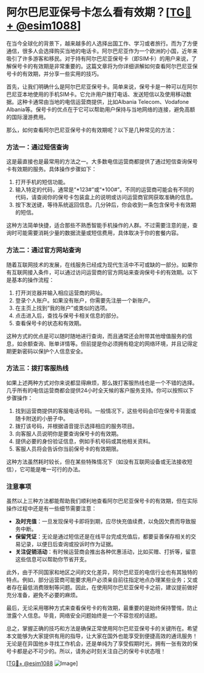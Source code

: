 # 阿尔巴尼亚保号卡怎么看有效期？[[TG💪+ @esim1088](https://t.me/s/esim1088)]

在当今全球化的背景下，越来越多的人选择出国工作、学习或者旅行。而为了方便通信，很多人会选择购买当地的电话卡。阿尔巴尼亚作为一个欧洲的小国，近年来吸引了许多游客和移民。对于持有阿尔巴尼亚保号卡（即SIM卡）的用户来说，了解保号卡的有效期是非常重要的。这篇文章将为你详细讲解如何查看阿尔巴尼亚保号卡的有效期，并分享一些实用的技巧。

首先，让我们明确什么是阿尔巴尼亚保号卡。简单来说，保号卡是一种可以在阿尔巴尼亚本地使用的手机SIM卡。它允许用户拨打电话、发送短信以及使用移动数据。这种卡通常由当地的电信运营商提供，比如Albania Telecom、Vodafone Albania等。保号卡的优点在于它可以帮助用户保持与当地网络的连接，避免高额的国际漫游费用。

那么，如何查看阿尔巴尼亚保号卡的有效期呢？以下是几种常见的方法：

### 方法一：通过短信查询

这是最直接也是最常用的方法之一。大多数电信运营商都提供了通过短信查询保号卡有效期的服务。具体操作步骤如下：

1. 打开手机的短信功能。
2. 输入特定的代码，通常是“*123#”或“*100#”。不同的运营商可能会有不同的代码，请查阅你的保号卡包装盒上的说明或访问运营商官网获取准确的信息。
3. 按下发送键，等待系统返回信息。几分钟后，你会收到一条包含保号卡有效期的短信。

这种方法简单快捷，适合那些不熟悉智能手机操作的人群。不过需要注意的是，查询时可能需要消耗少量的数据流量或短信费用，具体取决于你的套餐内容。

### 方法二：通过官方网站查询

随着互联网技术的发展，在线服务已经成为现代生活中不可或缺的一部分。如果你有互联网接入条件，可以通过访问运营商的官方网站来查询保号卡的有效期。以下是基本的操作流程：

1. 打开浏览器并输入相应运营商的网址。
2. 登录个人账户。如果没有账户，你需要先注册一个新账户。
3. 在主页上找到“我的账户”或类似的选项。
4. 点击进入后，查找与保号卡相关信息的部分。
5. 查看保号卡的状态和有效期。

这种方式的优点是可以随时随地进行查询，而且通常还会附带其他增值服务的信息，如余额查询、账单详情等。但前提是你必须拥有稳定的网络环境，并且记得定期更新密码以保护个人信息安全。

### 方法三：拨打客服热线

如果上述两种方式对你来说都显得麻烦，那么拨打客服热线也是一个不错的选择。几乎所有的电信运营商都会提供24小时全天候的客户服务支持。你可以按照以下步骤操作：

1. 找到运营商提供的客服电话号码。一般情况下，这些号码会印在保号卡背面或随卡附送的小册子中。
2. 拨打该号码，并根据语音提示选择相应的服务项目。
3. 向客服人员说明你是要查询保号卡的有效期。
4. 提供必要的身份验证信息，例如手机号码或其他相关资料。
5. 客服人员将会告诉你当前保号卡的有效期限。

这种方法虽然耗时较长，但在某些特殊情况下（如没有互联网设备或无法接收短信），它可能是唯一可行的办法。

### 注意事项

虽然以上三种方法都能帮助我们顺利地查看阿尔巴尼亚保号卡的有效期，但在实际操作过程中还是有一些细节需要注意：

- **及时充值**：一旦发现保号卡即将到期，应尽快充值续费，以免因欠费而导致服务中断。
- **保留凭证**：无论是通过短信还是在线平台完成充值后，都要妥善保存相关的交易记录，以便日后查询或投诉时作为证据。
- **关注促销活动**：有时候运营商会推出各种优惠活动，比如买赠、打折等，留意这些信息可以帮助你节省开支。

此外，由于不同国家和地区之间的文化差异，阿尔巴尼亚的电信行业也有其独特的特点。例如，部分运营商可能要求用户必须亲自前往指定地点办理某些业务；又或者存在最低消费限制等问题。因此，在使用阿尔巴尼亚保号卡之前，建议提前做好充分准备，避免不必要的麻烦。

最后，无论采用哪种方式来查看保号卡的有效期，最重要的是始终保持警惕，防止泄露个人信息。毕竟，网络安全问题始终是一个不容忽视的话题。

总之，掌握正确的技巧和方法是确保正常使用阿尔巴尼亚保号卡的关键所在。希望本文能够为大家提供有用的指导，让大家在国外也能享受到便捷高效的通讯服务！无论是在异国他乡寻找工作机会，还是单纯为了享受假期时光，拥有一张有效的保号卡都是必不可少的。所以，请务必时刻关注自己的保号卡状态哦！

[[TG💪+ @esim1088](https://t.me/s/esim1088) ![Image](https://i.postimg.cc/4NQfJmqS/Snipaste-2025-05-13-00-14-12.png)]